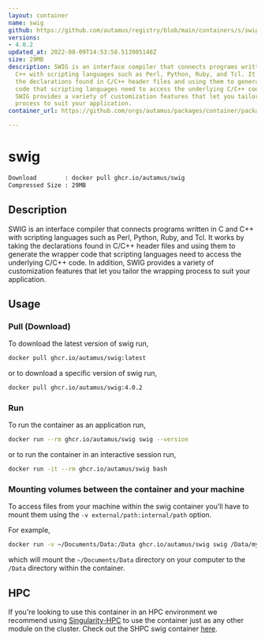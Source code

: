```yaml
---
layout: container
name: swig
github: https://github.com/autamus/registry/blob/main/containers/s/swig/spack.yaml
versions:
- 4.0.2
updated_at: 2022-08-09T14:53:58.513905148Z
size: 29MB
description: SWIG is an interface compiler that connects programs written in C and
  C++ with scripting languages such as Perl, Python, Ruby, and Tcl. It works by taking
  the declarations found in C/C++ header files and using them to generate the wrapper
  code that scripting languages need to access the underlying C/C++ code. In addition,
  SWIG provides a variety of customization features that let you tailor the wrapping
  process to suit your application.
container_url: https://github.com/orgs/autamus/packages/container/package/swig

---
```

# swig
```bash 
Download        : docker pull ghcr.io/autamus/swig
Compressed Size : 29MB
```

## Description
SWIG is an interface compiler that connects programs written in C and C++ with scripting languages such as Perl, Python, Ruby, and Tcl. It works by taking the declarations found in C/C++ header files and using them to generate the wrapper code that scripting languages need to access the underlying C/C++ code. In addition, SWIG provides a variety of customization features that let you tailor the wrapping process to suit your application.

## Usage
### Pull (Download)
To download the latest version of swig run,

```bash
docker pull ghcr.io/autamus/swig:latest
```

or to download a specific version of swig run,

```bash
docker pull ghcr.io/autamus/swig:4.0.2
```
### Run
To run the container as an application run,
```bash
docker run --rm ghcr.io/autamus/swig swig --version
```

or to run the container in an interactive session run,
```bash
docker run -it --rm ghcr.io/autamus/swig bash
```

### Mounting volumes between the container and your machine
To access files from your machine within the swig container you'll have to mount them using the `-v external/path:internal/path` option.

For example,
```bash
docker run -v ~/Documents/Data:/Data ghcr.io/autamus/swig swig /Data/myData.csv
```
which will mount the `~/Documents/Data` directory on your computer to the `/Data` directory within the container.

## HPC
If you're looking to use this container in an HPC environment we recommend using [Singularity-HPC](https://singularity-hpc.readthedocs.io) to use the container just as any other module on the cluster. Check out the SHPC swig container [here](https://singularityhub.github.io/singularity-hpc/r/ghcr.io-autamus-swig/).